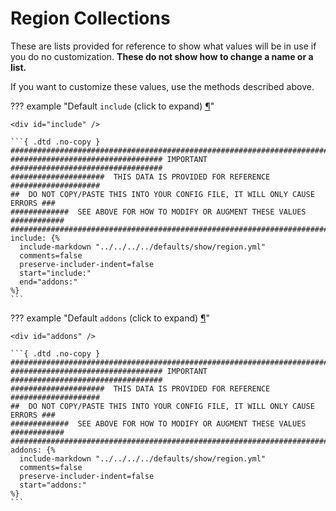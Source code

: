 # Region Collections

These are lists provided for reference to show what values will be in use if you do no customization. **These do not 
show how to change a name or a list.**

If you want to customize these values, use the methods described above.

??? example "Default `include` (click to expand) <a class="headerlink" href="#include" title="Permanent link">¶</a>"

    <div id="include" />

    ```{ .dtd .no-copy }
    ###############################################################################
    ################################## IMPORTANT ##################################
    #####################  THIS DATA IS PROVIDED FOR REFERENCE ####################
    ##  DO NOT COPY/PASTE THIS INTO YOUR CONFIG FILE, IT WILL ONLY CAUSE ERRORS ###
    #############  SEE ABOVE FOR HOW TO MODIFY OR AUGMENT THESE VALUES ############
    ###############################################################################
    include: {%    
      include-markdown "../../../../defaults/show/region.yml" 
      comments=false
      preserve-includer-indent=false
      start="include:"
      end="addons:"
    %}
    ```

??? example "Default `addons` (click to expand) <a class="headerlink" href="#addons" title="Permanent link">¶</a>"

    <div id="addons" />

    ```{ .dtd .no-copy }
    ###############################################################################
    ################################## IMPORTANT ##################################
    #####################  THIS DATA IS PROVIDED FOR REFERENCE ####################
    ##  DO NOT COPY/PASTE THIS INTO YOUR CONFIG FILE, IT WILL ONLY CAUSE ERRORS ###
    #############  SEE ABOVE FOR HOW TO MODIFY OR AUGMENT THESE VALUES ############
    ###############################################################################
    addons: {%    
      include-markdown "../../../../defaults/show/region.yml" 
      comments=false
      preserve-includer-indent=false
      start="addons:"
    %}
    ```
